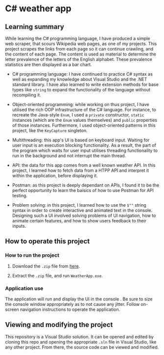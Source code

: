 
# C# weather app

## Learning summary

While learning the C# programming language, I have produced a simple web scraper, that scours Wikipedia web pages, as one of my projects. This project scrapes the links from each page so it can continue crawling, and the content of each page. The content is used as material to determine the letter prevalence of the letters of the English alphabet. These prevalence statistics are then displayed as a bar chart.

* C# programming language: I have continued to practice C# syntax as well as expanding my knowledge about Visual Studio and the .NET standard library. I have also learned to write extension methods for base types like `string` to expand the functionality of the language without recompiling it.

* Object-oriented programming: while working on thus project, I have utilised the rich OOP infrastructure of the C# language. For instance, to recreate the Java-style `Enum`, I used a `private` constructor, `static` instances (which are the `Enum` values themselves) and `public` properties of those instances. Furthermore, I used object-oriented patterns in this project, like the `KeyCapture` singleton.

* Multithreading: this app's UI is based on keyboard input. Waiting for user input is an execution blocking functionality. As a result, the part of the program which waits for user input utilises threading functionality to run in the background and not interrupt the main thread.

* API: the data for this app comes from a well known weather API. In this project, I learned how to fetch data from a HTPP API and interpret it within the application, before displaying it.

* Postman: as this project is deeply dependant on APIs, I found it to be the perfect opportunity to learn the baisics of how to use Postman for API testing. 

* Problem solving: in this project, I learned how to use the `$""` string syntax in order to create interactive and animated text in the console. Designing such a UI involved solving problems of UI navigation, how to animate certain features, and how to show users feedback to their inputs.

## How to operate this project

### How to run the project

1. Download the `.zip` file from [here](https://github.com/AndreiCravtov/csharp-weather-app/releases/tag/Windows).

2. Extract the `.zip` file, and run `WeatherApp.exe`.

### Application use

The application will run and display the UI in the console . Be sure to size the console window appropriately as to not cause any jitter. Follow on-screen navigation instructions to operate the application.

## Viewing and  modifying  the project

This repository is a Visual Studio solution. It can be opened and edited by cloning this repo and opening the appropriate `.sln` file in Visual Studio, like any other project. From there, the source code can be viewed and modified.
